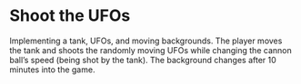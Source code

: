# Shoot the UFOs
 Implementing a tank, UFOs, and moving backgrounds. The player moves the tank and shoots the randomly
moving UFOs while changing the cannon ball’s speed (being shot by the tank). The background changes after 10
minutes into the game.
